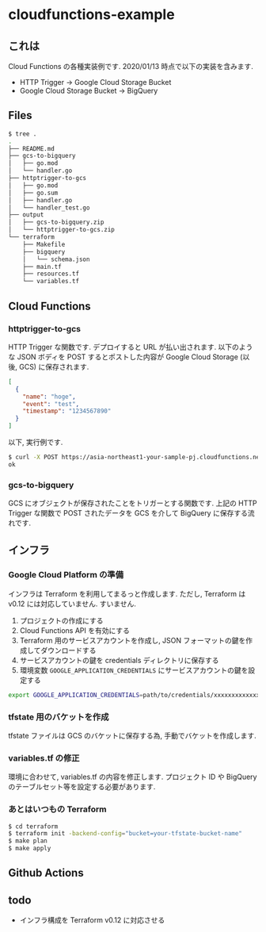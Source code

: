 # cloudfunctions-example

## これは

Cloud Functions の各種実装例です. 2020/01/13 時点で以下の実装を含みます.

* HTTP Trigger -> Google Cloud Storage Bucket
* Google Cloud Storage Bucket -> BigQuery

## Files

```sh
$ tree .
.
├── README.md
├── gcs-to-bigquery
│   ├── go.mod
│   └── handler.go
├── httptrigger-to-gcs
│   ├── go.mod
│   ├── go.sum
│   ├── handler.go
│   └── handler_test.go
├── output
│   ├── gcs-to-bigquery.zip
│   └── httptrigger-to-gcs.zip
└── terraform
    ├── Makefile
    ├── bigquery
    │   └── schema.json
    ├── main.tf
    ├── resources.tf
    └── variables.tf
```

## Cloud Functions

### httptrigger-to-gcs

HTTP Trigger な関数です. デプロイすると URL が払い出されます. 以下のような JSON ボディを POST するとポストした内容が Google Cloud Storage (以後, GCS) に保存されます.

```json
[
  {
    "name": "hoge",
    "event": "test",
    "timestamp": "1234567890"
  }
]
```

以下, 実行例です.

```sh
$ curl -X POST https://asia-northeast1-your-sample-pj.cloudfunctions.net/httptrigger-to-gcs -d '[{"name":"hoge", "event":"test", "timestamp":"1234567890"}]'
ok
```

### gcs-to-bigquery

GCS にオブジェクトが保存されたことをトリガーとする関数です. 上記の HTTP Trigger な関数で POST されたデータを GCS を介して BigQuery に保存する流れです.

## インフラ

### Google Cloud Platform の準備

インフラは Terraform を利用してまるっと作成します. ただし, Terraform は v0.12 には対応していません. すいません.

1. プロジェクトの作成にする
1. Cloud Functions API を有効にする
1. Terraform 用のサービスアカウントを作成し, JSON フォーマットの鍵を作成してダウンロードする
1. サービスアカウントの鍵を credentials ディレクトリに保存する
1. 環境変数 `GOOGLE_APPLICATION_CREDENTIALS` にサービスアカウントの鍵を設定する

```sh
export GOOGLE_APPLICATION_CREDENTIALS=path/to/credentials/xxxxxxxxxxxxxx.json
```

### tfstate 用のバケットを作成

tfstate ファイルは GCS のバケットに保存する為, 手動でバケットを作成します.

### variables.tf の修正

環境に合わせて, variables.tf の内容を修正します. プロジェクト ID や BigQuery のテーブルセット等を設定する必要があります.

### あとはいつもの Terraform

```sh
$ cd terraform
$ terraform init -backend-config="bucket=your-tfstate-bucket-name"
$ make plan
$ make apply
```

## Github Actions

## todo

* インフラ構成を Terraform v0.12 に対応させる
